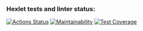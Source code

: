 ### Hexlet tests and linter status:
[![Actions Status](https://github.com/AnnaPiankova/python-project-50/workflows/hexlet-check/badge.svg)](https://github.com/AnnaPiankova/python-project-50/actions)
[![Maintainability](https://api.codeclimate.com/v1/badges/90312b7219041dcbf4a4/maintainability)](https://codeclimate.com/github/AnnaPiankova/python-project-50/maintainability)
[![Test Coverage](https://api.codeclimate.com/v1/badges/90312b7219041dcbf4a4/test_coverage)](https://codeclimate.com/github/AnnaPiankova/python-project-50/test_coverage)